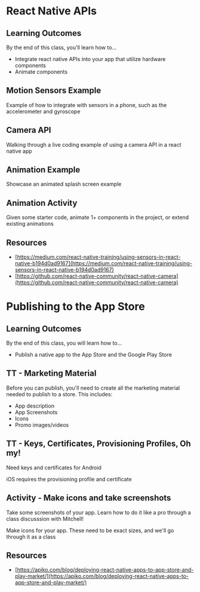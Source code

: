 # React Native APIs

## Learning Outcomes

By the end of this class, you'll learn how to...

- Integrate react native APIs into your app that utilize hardware components
- Animate components

## Motion Sensors Example

Example of how to integrate with sensors in a phone, such as the accelerometer and gyroscope

## Camera API

Walking through a live coding example of using a camera API in a react native app

## Animation Example

Showcase an animated splash screen example

## Animation Activity

Given some starter code, animate 1+ components in the project, or extend existing animations

## Resources

- [https://medium.com/react-native-training/using-sensors-in-react-native-b194d0ad9167](https://medium.com/react-native-training/using-sensors-in-react-native-b194d0ad9167)
- [https://github.com/react-native-community/react-native-camera](https://github.com/react-native-community/react-native-camera)

# Publishing to the App Store

## Learning Outcomes

By the end of this class, you will learn how to...

- Publish a native app to the App Store and the Google Play Store

## TT - Marketing Material

Before you can publish, you'll need to create all the marketing material needed to publish to a store. This includes:

- App description
- App Screenshots
- Icons
- Promo images/videos
	
## TT - Keys, Certificates, Provisioning Profiles, Oh my!

Need keys and certificates for Android

iOS requires the provisioning profile and certificate

## Activity - Make icons and take screenshots

Take some screenshots of your app. Learn how to do it like a pro through a class discusssion with Mitchell!

Make icons for your app. These need to be exact sizes, and we'll go through it as a class

## Resources

- [https://apiko.com/blog/deploying-react-native-apps-to-app-store-and-play-market/](https://apiko.com/blog/deploying-react-native-apps-to-app-store-and-play-market/)

